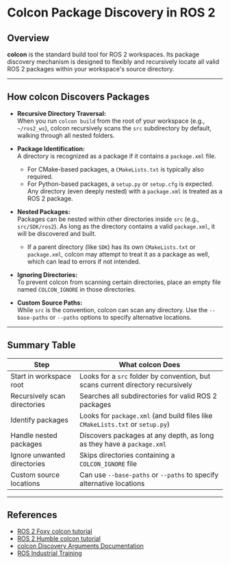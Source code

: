 # Colcon Package Discovery in ROS 2

## Overview

**colcon** is the standard build tool for ROS 2 workspaces. Its package discovery mechanism is designed to flexibly and recursively locate all valid ROS 2 packages within your workspace's source directory.

---

## How colcon Discovers Packages

- **Recursive Directory Traversal:**  
  When you run `colcon build` from the root of your workspace (e.g., `~/ros2_ws`), colcon recursively scans the `src` subdirectory by default, walking through all nested folders.

- **Package Identification:**  
  A directory is recognized as a package if it contains a `package.xml` file.  
    - For CMake-based packages, a `CMakeLists.txt` is typically also required.
    - For Python-based packages, a `setup.py` or `setup.cfg` is expected.
  Any directory (even deeply nested) with a `package.xml` is treated as a ROS 2 package.

- **Nested Packages:**  
  Packages can be nested within other directories inside `src` (e.g., `src/SDK/ros2`). As long as the directory contains a valid `package.xml`, it will be discovered and built.  
  - If a parent directory (like `SDK`) has its own `CMakeLists.txt` or `package.xml`, colcon may attempt to treat it as a package as well, which can lead to errors if not intended.

- **Ignoring Directories:**  
  To prevent colcon from scanning certain directories, place an empty file named `COLCON_IGNORE` in those directories.

- **Custom Source Paths:**  
  While `src` is the convention, colcon can scan any directory. Use the `--base-paths` or `--paths` options to specify alternative locations.

---

## Summary Table

| Step                         | What colcon Does                                                                 |
|------------------------------|----------------------------------------------------------------------------------|
| Start in workspace root      | Looks for a `src` folder by convention, but scans current directory recursively  |
| Recursively scan directories | Searches all subdirectories for valid ROS 2 packages                             |
| Identify packages            | Looks for `package.xml` (and build files like `CMakeLists.txt` or `setup.py`)    |
| Handle nested packages       | Discovers packages at any depth, as long as they have a `package.xml`            |
| Ignore unwanted directories  | Skips directories containing a `COLCON_IGNORE` file                              |
| Custom source locations      | Can use `--base-paths` or `--paths` to specify alternative locations             |

---

## References

- [ROS 2 Foxy colcon tutorial](https://docs.ros.org/en/foxy/Tutorials/Beginner-Client-Libraries/Colcon-Tutorial.html)
- [ROS 2 Humble colcon tutorial](https://docs.ros.org/en/humble/Tutorials/Beginner-Client-Libraries/Colcon-Tutorial.html)
- [colcon Discovery Arguments Documentation](https://colcon.readthedocs.io/en/released/reference/discovery-arguments.html)
- [ROS Industrial Training](https://industrial-training-master.readthedocs.io/en/melodic/_source/session7/ROS2-Basics.html)
